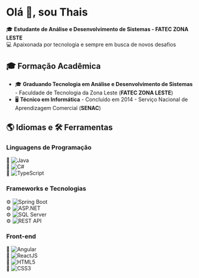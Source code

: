 # Olá 👋, sou Thais  

🎓 **Estudante de Análise e Desenvolvimento de Sistemas - FATEC ZONA LESTE**  
💻 Apaixonada por tecnologia e sempre em busca de novos desafios  

## 🎓 Formação Acadêmica  
- 🎓 **Graduando Tecnologia em Análise e Desenvolvimento de Sistemas** - Faculdade de Tecnologia da Zona Leste (**FATEC ZONA LESTE**)  
- 🖥️ **Técnico em Informática** - Concluído em 2014 - Serviço Nacional de Aprendizagem Comercial (**SENAC**)  

## 🌎 Idiomas e 🛠️ Ferramentas  

### **Linguagens de Programação**  
🚀 ![Java](https://img.shields.io/badge/Java-007396?style=flat&logo=java&logoColor=white)  
🚀 ![C#](https://img.shields.io/badge/C%23-239120?style=flat&logo=csharp&logoColor=white)  
🚀 ![TypeScript](https://img.shields.io/badge/TypeScript-3178C6?style=flat&logo=typescript&logoColor=white)  

### **Frameworks e Tecnologias**  
⚙️ ![Spring Boot](https://img.shields.io/badge/Spring%20Boot-6DB33F?style=flat&logo=spring-boot&logoColor=white)  
⚙️ ![ASP.NET](https://img.shields.io/badge/ASP.NET-5C2D91?style=flat&logo=dotnet&logoColor=white)  
⚙️ ![SQL Server](https://img.shields.io/badge/SQL%20Server-CC2927?style=flat&logo=microsoft-sql-server&logoColor=white)  
⚙️ ![REST API](https://img.shields.io/badge/REST%20API-005571?style=flat)  

### **Front-end**  
🎨 ![Angular](https://img.shields.io/badge/Angular-DD0031?style=flat&logo=angular&logoColor=white)  
🎨 ![ReactJS](https://img.shields.io/badge/React-61DAFB?style=flat&logo=react&logoColor=black)  
🎨 ![HTML5](https://img.shields.io/badge/HTML5-E34F26?style=flat&logo=html5&logoColor=white)  
🎨 ![CSS3](https://img.shields.io/badge/CSS3-1572B6?style=flat&logo=css3&logoColor=white)  
